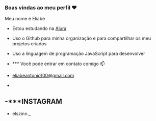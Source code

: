 ### Boas vindas ao meu perfil ❤️

Meu nome é Eliabe 

- Estou estudando na [Alura](https://www.alura.com.br)
- Uso o Github para  minha organização e para compartilhar os meu projetos criados
- Uso a linguagem de programação JavaScript para desenvolver

- *** Você pode entrar em contato comigo 📫

- eliabeantonio100@gmail.com
-
-***INSTAGRAM
-
- elszinn._
